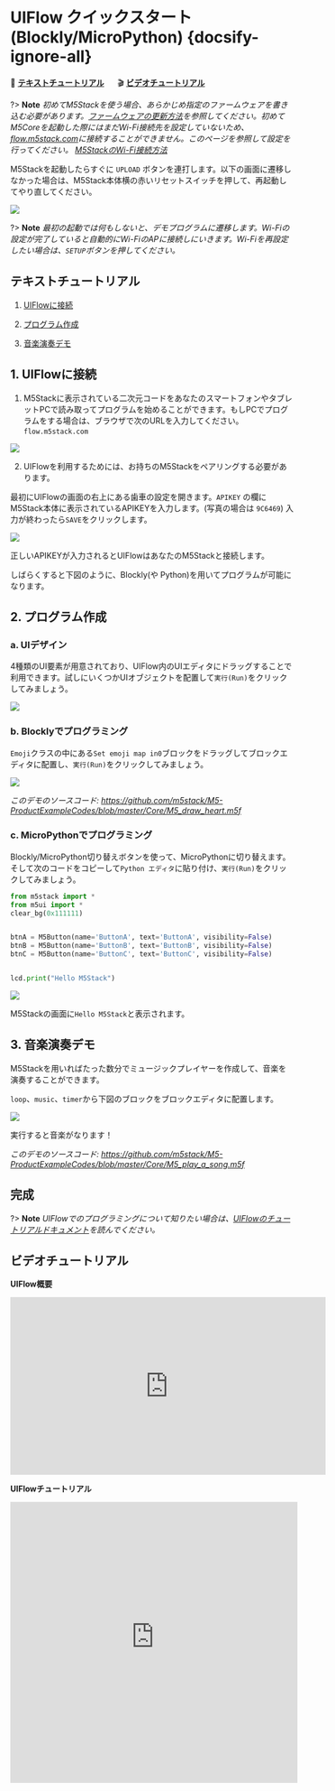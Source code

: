# UIFlow クイックスタート(Blockly/MicroPython) {docsify-ignore-all}

:memo: **[テキストチュートリアル](#テキストチュートリアル)**&nbsp;&nbsp;&nbsp;&nbsp;&nbsp;&nbsp;:clapper: **[ビデオチュートリアル](#ビデオチュートリアル)**

?> **Note** *初めてM5Stackを使う場合、あらかじめ指定のファームウェアを書き込む必要があります。[ファームウェアの更新方法](ja/related_documents/how_to_burn_firmware)を参照してください。初めてM5Coreを起動した際にはまだWi-Fi接続先を設定していないため、[flow.m5stack.com](http://flow.m5stack.com)に接続することができません。このページを参照して設定を行ってください。 [M5StackのWi-Fi接続方法](/ja/related_documents/how_to_connect_wifi_using_core)*

M5Stackを起動したらすぐに `UPLOAD` ボタンを連打します。以下の画面に遷移しなかった場合は、M5Stack本体横の赤いリセットスイッチを押して、再起動してやり直してください。

<img src="assets/img/getting_started_pics/m5stack_core/get_started_with_uiflow/apikey.jpg">

?> **Note** *最初の起動では何もしないと、デモプログラムに遷移します。Wi-Fiの設定が完了していると自動的にWi-FiのAPに接続しにいきます。Wi-Fiを再設定したい場合は、`SETUP`ボタンを押してください。*

## テキストチュートリアル

1. [UIFlowに接続](#_1-uiflowに接続)

2. [プログラム作成](#_2-プログラム作成)

3. [音楽演奏デモ](#_3-音楽演奏デモ)

## 1. UIFlowに接続

1. M5Stackに表示されている二次元コードをあなたのスマートフォンやタブレットPCで読み取ってプログラムを始めることができます。もしPCでプログラムをする場合は、ブラウザで次のURLを入力してください。 `flow.m5stack.com`


<img src="assets/img/getting_started_pics/m5stack_core/get_started_with_uiflow/webide.png">

2. UIFlowを利用するためには、お持ちのM5Stackをペアリングする必要があります。

最初にUIFlowの画面の右上にある歯車の設定を開きます。`APIKEY` の欄にM5Stack本体に表示されているAPIKEYを入力します。(写真の場合は `9C6469`) 入力が終わったら`SAVE`をクリックします。


<img src="assets/img/getting_started_pics/m5stack_core/get_started_with_uiflow/enter_apikey.gif">

正しいAPIKEYが入力されるとUIFlowはあなたのM5Stackと接続します。

しばらくすると下図のように、Blockly(や Python)を用いてプログラムが可能になります。

## 2. プログラム作成

### a. UIデザイン

4種類のUI要素が用意されており、UIFlow内のUIエディタにドラッグすることで利用できます。試しにいくつかUIオブジェクトを配置して`実行(Run)`をクリックしてみましょう。

<img src="assets/img/getting_started_pics/m5stack_core/get_started_with_uiflow/draw_ui.gif">

### b. Blocklyでプログラミング

`Emoji`クラスの中にある`Set emoji map in0`ブロックをドラッグしてブロックエディタに配置し、`実行(Run)`をクリックしてみましょう。


<img src="assets/img/getting_started_pics/m5stack_core/get_started_with_uiflow/draw_heart.gif">

*このデモのソースコード: https://github.com/m5stack/M5-ProductExampleCodes/blob/master/Core/M5_draw_heart.m5f*

### c. MicroPythonでプログラミング

Blockly/MicroPython切り替えボタンを使って、MicroPythonに切り替えます。そして次のコードをコピーして`Python エディタ`に貼り付け、`実行(Run)`をクリックしてみましょう。

```Python
from m5stack import *
from m5ui import *
clear_bg(0x111111)


btnA = M5Button(name='ButtonA', text='ButtonA', visibility=False)
btnB = M5Button(name='ButtonB', text='ButtonB', visibility=False)
btnC = M5Button(name='ButtonC', text='ButtonC', visibility=False)


lcd.print("Hello M5Stack")
```

<img src="assets/img/getting_started_pics/m5stack_core/get_started_with_uiflow/program_with_micropython.png">

M5Stackの画面に`Hello M5Stack`と表示されます。

## 3. 音楽演奏デモ

M5Stackを用いればたった数分でミュージックプレイヤーを作成して、音楽を演奏することができます。

`loop`、`music`、`timer`から下図のブロックをブロックエディタに配置します。

<img src="assets/img/getting_started_pics/m5stack_core/get_started_with_uiflow/play_a_song.gif">

実行すると音楽がなります！

*このデモのソースコード: https://github.com/m5stack/M5-ProductExampleCodes/blob/master/Core/M5_play_a_song.m5f*

## 完成

?> **Note** *UIFlowでのプログラミングについて知りたい場合は、[UIFlowのチュートリアルドキュメント](https://m5stack.github.io/UIFlow_doc/ja/index.html)を読んでください。*

## ビデオチュートリアル

**UIFlow概要**

<iframe width="560" height="315" src="https://www.youtube.com/embed/rJwcCx1FnVY" frameborder="0" allow="accelerometer; autoplay; encrypted-media; gyroscope; picture-in-picture" allowfullscreen></iframe>

**UIFlowチュートリアル**

<iframe height=498 width=510 src='https://m5stack.oss-cn-shenzhen.aliyuncs.com/video/%E6%95%99%E7%A8%8B/UIFlow%20Tutorials/A3%20-%20UIflow%20Tutorial%201.mp4' frameborder="0" allow="accelerometer; encrypted-media; gyroscope; picture-in-picture" allowfullscreen></iframe>

<!-- <iframe width="560" height="315" src="https://www.youtube.com/embed/rdz6hBoqamA" frameborder="0" allow="accelerometer; autoplay; encrypted-media; gyroscope; picture-in-picture" allowfullscreen></iframe> -->

<!-- **UIFlow (Mac & Linux) 初めの一歩（この動画は少し内容が古いです）**

<iframe width="560" height="315" src="https://www.youtube.com/embed/oEiFLsukAEE" frameborder="0" allow="accelerometer; autoplay; encrypted-media; gyroscope; picture-in-picture" allowfullscreen></iframe> -->